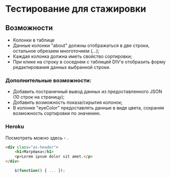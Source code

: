 # Тестирование для стажировки
## Возможности
- Колонки в таблице
- Данные колонки "about" должны отображаться в две строки, остальное обрезаем многоточием (...);
- Каждая колонка должна иметь свойство сортировки;
- При клике на строку в соседнем с таблицей DIV’е отобразить форму редактирования данных выбранной строки.

### Дополнительные возможности:
- Добавить постраничный вывод данных из предоставленного JSON (10 строк на страницу);
- Добавить возможность показа/скрытия колонок;
- В колонке "eyeColor" предоставлять данные в виде цвета, сохраняя возможность сортировки по значению.

### Heroku
Посмотреть можно здесь - [](http://example.com/).
```html
<div class="as-header">
    <h1>Матрёшка</h1>
    <p>Lorem ipsum dolor sit amet.</p>
</div>
```

```javascript
    $(function() { ... });
```

